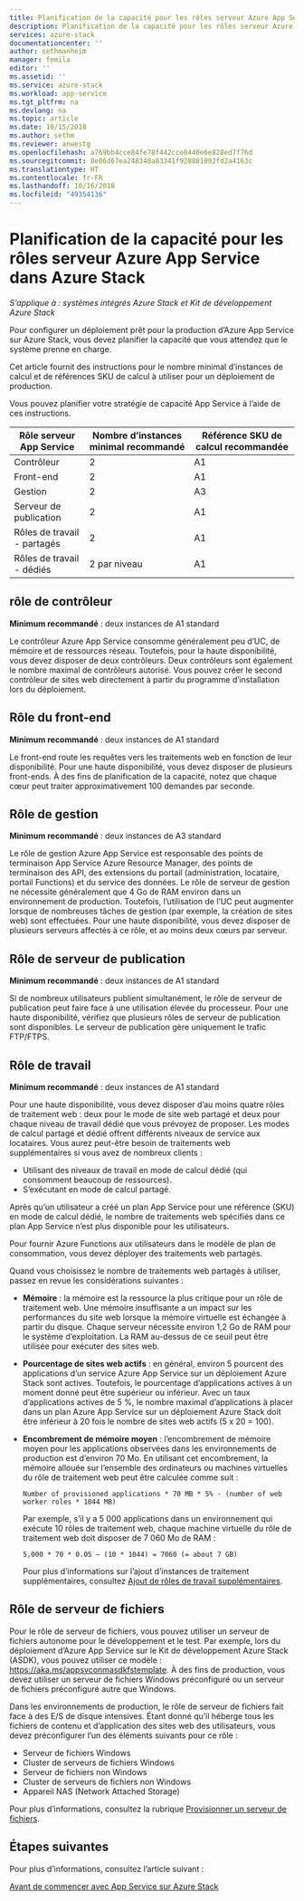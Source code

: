 ```yaml
---
title: Planification de la capacité pour les rôles serveur Azure App Service dans Azure Stack | Microsoft Docs
description: Planification de la capacité pour les rôles serveur Azure App Service dans Azure Stack
services: azure-stack
documentationcenter: ''
author: sethmanheim
manager: femila
editor: ''
ms.assetid: ''
ms.service: azure-stack
ms.workload: app-service
ms.tgt_pltfrm: na
ms.devlang: na
ms.topic: article
ms.date: 10/15/2018
ms.author: sethm
ms.reviewer: anwestg
ms.openlocfilehash: a769bb4cce84fe78f442cce8440e6e828ed7f76d
ms.sourcegitcommit: 8e06d67ea248340a83341f920881092fd2a4163c
ms.translationtype: HT
ms.contentlocale: fr-FR
ms.lasthandoff: 10/16/2018
ms.locfileid: "49354136"
---
```

# <a name="capacity-planning-for-azure-app-service-server-roles-in-azure-stack"></a>Planification de la capacité pour les rôles serveur Azure App Service dans Azure Stack

*S’applique à : systèmes intégrés Azure Stack et Kit de développement Azure Stack*

Pour configurer un déploiement prêt pour la production d’Azure App Service sur Azure Stack, vous devez planifier la capacité que vous attendez que le système prenne en charge.  

Cet article fournit des instructions pour le nombre minimal d’instances de calcul et de références SKU de calcul à utiliser pour un déploiement de production.

Vous pouvez planifier votre stratégie de capacité App Service à l’aide de ces instructions.

| Rôle serveur App Service | Nombre d’instances minimal recommandé | Référence SKU de calcul recommandée|
| --- | --- | --- |
| Contrôleur | 2 | A1 |
| Front-end | 2 | A1 |
| Gestion | 2 | A3 |
| Serveur de publication | 2 | A1 |
| Rôles de travail - partagés | 2 | A1 |
| Rôles de travail - dédiés | 2 par niveau | A1 |

## <a name="controller-role"></a>rôle de contrôleur

**Minimum recommandé** : deux instances de A1 standard

Le contrôleur Azure App Service consomme généralement peu d’UC, de mémoire et de ressources réseau. Toutefois, pour la haute disponibilité, vous devez disposer de deux contrôleurs. Deux contrôleurs sont également le nombre maximal de contrôleurs autorisé. Vous pouvez créer le second contrôleur de sites web directement à partir du programme d’installation lors du déploiement.

## <a name="front-end-role"></a>Rôle du front-end

**Minimum recommandé** : deux instances de A1 standard

Le front-end route les requêtes vers les traitements web en fonction de leur disponibilité. Pour une haute disponibilité, vous devez disposer de plusieurs front-ends. À des fins de planification de la capacité, notez que chaque cœur peut traiter approximativement 100 demandes par seconde.

## <a name="management-role"></a>Rôle de gestion

**Minimum recommandé** : deux instances de A3 standard

Le rôle de gestion Azure App Service est responsable des points de terminaison App Service Azure Resource Manager, des points de terminaison des API, des extensions du portail (administration, locataire, portail Functions) et du service des données. Le rôle de serveur de gestion ne nécessite généralement que 4 Go de RAM environ dans un environnement de production. Toutefois, l’utilisation de l’UC peut augmenter lorsque de nombreuses tâches de gestion (par exemple, la création de sites web) sont effectuées. Pour une haute disponibilité, vous devez disposer de plusieurs serveurs affectés à ce rôle, et au moins deux cœurs par serveur.

## <a name="publisher-role"></a>Rôle de serveur de publication

**Minimum recommandé** : deux instances de A1 standard

Si de nombreux utilisateurs publient simultanément, le rôle de serveur de publication peut faire face à une utilisation élevée du processeur. Pour une haute disponibilité, vérifiez que plusieurs rôles de serveur de publication sont disponibles. Le serveur de publication gère uniquement le trafic FTP/FTPS.

## <a name="web-worker-role"></a>Rôle de travail

**Minimum recommandé** : deux instances de A1 standard

Pour une haute disponibilité, vous devez disposer d’au moins quatre rôles de traitement web : deux pour le mode de site web partagé et deux pour chaque niveau de travail dédié que vous prévoyez de proposer. Les modes de calcul partagé et dédié offrent différents niveaux de service aux locataires. Vous aurez peut-être besoin de traitements web supplémentaires si vous avez de nombreux clients :

- Utilisant des niveaux de travail en mode de calcul dédié (qui consomment beaucoup de ressources).
- S’exécutant en mode de calcul partagé.

Après qu’un utilisateur a créé un plan App Service pour une référence (SKU) en mode de calcul dédié, le nombre de traitements web spécifiés dans ce plan App Service n’est plus disponible pour les utilisateurs.

Pour fournir Azure Functions aux utilisateurs dans le modèle de plan de consommation, vous devez déployer des traitements web partagés.

Quand vous choisissez le nombre de traitements web partagés à utiliser, passez en revue les considérations suivantes :

- **Mémoire** : la mémoire est la ressource la plus critique pour un rôle de traitement web. Une mémoire insuffisante a un impact sur les performances du site web lorsque la mémoire virtuelle est échangée à partir du disque. Chaque serveur nécessite environ 1,2 Go de RAM pour le système d’exploitation. La RAM au-dessus de ce seuil peut être utilisée pour exécuter des sites web.
- **Pourcentage de sites web actifs** : en général, environ 5 pourcent des applications d’un service Azure App Service sur un déploiement Azure Stack sont actives. Toutefois, le pourcentage d’applications actives à un moment donné peut être supérieur ou inférieur. Avec un taux d’applications actives de 5 %, le nombre maximal d’applications à placer dans un plan Azure App Service sur un déploiement Azure Stack doit être inférieur à 20 fois le nombre de sites web actifs (5 x 20 = 100).
- **Encombrement de mémoire moyen** : l’encombrement de mémoire moyen pour les applications observées dans les environnements de production est d’environ 70 Mo. En utilisant cet encombrement, la mémoire allouée sur l’ensemble des ordinateurs ou machines virtuelles du rôle de traitement web peut être calculée comme suit :

   `Number of provisioned applications * 70 MB * 5% - (number of web worker roles * 1044 MB)`

   Par exemple, s’il y a 5 000 applications dans un environnement qui exécute 10 rôles de traitement web, chaque machine virtuelle du rôle de traitement web doit disposer de 7 060 Mo de RAM :

   `5,000 * 70 * 0.05 – (10 * 1044) = 7060 (= about 7 GB)`

   Pour plus d’informations sur l’ajout d’instances de traitement supplémentaires, consultez [Ajout de rôles de travail supplémentaires](azure-stack-app-service-add-worker-roles.md).

## <a name="file-server-role"></a>Rôle de serveur de fichiers

Pour le rôle de serveur de fichiers, vous pouvez utiliser un serveur de fichiers autonome pour le développement et le test. Par exemple, lors du déploiement d’Azure App Service sur le Kit de développement Azure Stack (ASDK), vous pouvez utiliser ce modèle : https://aka.ms/appsvconmasdkfstemplate. À des fins de production, vous devez utiliser un serveur de fichiers Windows préconfiguré ou un serveur de fichiers préconfiguré autre que Windows.

Dans les environnements de production, le rôle de serveur de fichiers fait face à des E/S de disque intensives. Étant donné qu’il héberge tous les fichiers de contenu et d’application des sites web des utilisateurs, vous devez préconfigurer l’un des éléments suivants pour ce rôle :

- Serveur de fichiers Windows
- Cluster de serveurs de fichiers Windows
- Serveur de fichiers non Windows
- Cluster de serveurs de fichiers non Windows
- Appareil NAS (Network Attached Storage)

Pour plus d’informations, consultez la rubrique [Provisionner un serveur de fichiers](azure-stack-app-service-before-you-get-started.md#prepare-the-file-server).

## <a name="next-steps"></a>Étapes suivantes

Pour plus d’informations, consultez l’article suivant :

[Avant de commencer avec App Service sur Azure Stack](azure-stack-app-service-before-you-get-started.md)
